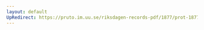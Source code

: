 ```yaml
---
layout: default
UpRedirect: https://pruto.im.uu.se/riksdagen-records-pdf/1877/prot-1877--ak--041/prot-1877--ak--041_045.pdf
---
```

